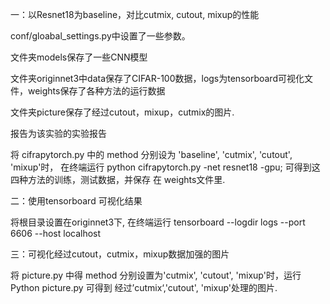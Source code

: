 一：以Resnet18为baseline，对比cutmix, cutout, mixup的性能

conf/gloabal_settings.py中设置了一些参数。


文件夹models保存了一些CNN模型

文件夹originnet3中data保存了CIFAR-100数据，logs为tensorboard可视化文件，weights保存了各种方法的运行数据

文件夹picture保存了经过cutout，mixup，cutmix的图片.

报告为该实验的实验报告

将 cifrapytorch.py 中的 method 分别设为 'baseline', 'cutmix', 'cutout', 'mixup'时，
在终端运行 python cifrapytorch.py  -net resnet18 -gpu; 可得到这四种方法的训练，测试数据，并保存
在 weights文件里.

二：使用tensorboard 可视化结果

将根目录设置在originnet3下, 在终端运行 tensorboard --logdir logs --port 6606 --host localhost


三：可视化经过cutout，cutmix，mixup数据加强的图片

将 picture.py 中得 method 分别设置为'cutmix', 'cutout', 'mixup'时，运行 Python picture.py 可得到 
经过’cutmix‘,'cutout', 'mixup'处理的图片.

